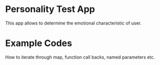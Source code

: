 # Personality Test App

This app allows to determine the emotional characteristic of user.

# Example Codes
How to iterate through map, function call backs, named parameters etc.
